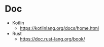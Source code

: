 # Doc

- Kotlin
  - https://kotlinlang.org/docs/home.html
- Rust
  - https://doc.rust-lang.org/book/
